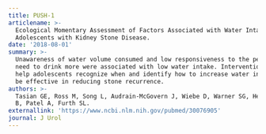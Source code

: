 ```yaml
---
title: PUSH-1
articlename: >-
  Ecological Momentary Assessment of Factors Associated with Water Intake Among
  Adolescents with Kidney Stone Disease.
date: '2018-08-01'
summary: >-
  Unawareness of water volume consumed and low responsiveness to the perceived
  need to drink more were associated with low water intake. Interventions that
  help adolescents recognize when and identify how to increase water intake may
  be effective in reducing stone recurrence.
authors: >-
  Tasian GE, Ross M, Song L, Audrain-McGovern J, Wiebe D, Warner SG, Henderson
  B, Patel A, Furth SL.
externallink: 'https://www.ncbi.nlm.nih.gov/pubmed/30076905'
journal: J Urol
---
```


